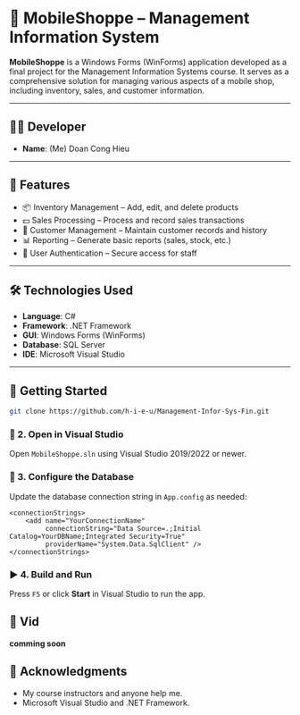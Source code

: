 # 📱 MobileShoppe – Management Information System

**MobileShoppe** is a Windows Forms (WinForms) application developed as a final project for the Management Information Systems course. It serves as a comprehensive solution for managing various aspects of a mobile shop, including inventory, sales, and customer information.

---

## 🧑‍💻 Developer

- **Name**: (Me) Doan Cong Hieu        

---

## 🚀 Features

- 📦 Inventory Management – Add, edit, and delete products  
- 💵 Sales Processing – Process and record sales transactions  
- 👥 Customer Management – Maintain customer records and history  
- 📊 Reporting – Generate basic reports (sales, stock, etc.)  
- 🔐 User Authentication – Secure access for staff  

---

## 🛠️ Technologies Used

- **Language**: C#  
- **Framework**: .NET Framework  
- **GUI**: Windows Forms (WinForms)  
- **Database**: SQL Server 
- **IDE**: Microsoft Visual Studio  

---

## 🧪 Getting Started
```bash
git clone https://github.com/h-i-e-u/Management-Infor-Sys-Fin.git
```
### 🧰 2. Open in Visual Studio
Open `MobileShoppe.sln` using Visual Studio 2019/2022 or newer.
### 🔧 3. Configure the Database
Update the database connection string in `App.config` as needed:
```code
<connectionStrings>
    <add name="YourConnectionName" 
         connectionString="Data Source=.;Initial Catalog=YourDBName;Integrated Security=True" 
         providerName="System.Data.SqlClient" />
</connectionStrings>
```
### ▶ 4. Build and Run
Press `F5` or click **Start** in Visual Studio to run the app.
## 📸 Vid
**comming soon**
## 📝 Acknowledgments
- My course instructors and anyone help me.
- Microsoft Visual Studio and .NET Framework.





